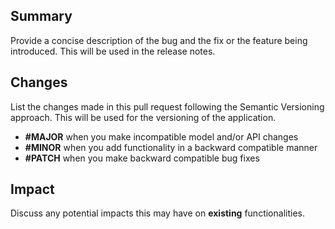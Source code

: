 ## Summary

Provide a concise description of the bug and the fix or the feature being introduced. This will be used in the release notes.

## Changes

List the changes made in this pull request following the Semantic Versioning approach. This will be used for the versioning of the application.
- **#MAJOR** when you make incompatible model and/or API changes
- **#MINOR** when you add functionality in a backward compatible manner
- **#PATCH** when you make backward compatible bug fixes

## Impact
Discuss any potential impacts this may have on **existing** functionalities.
